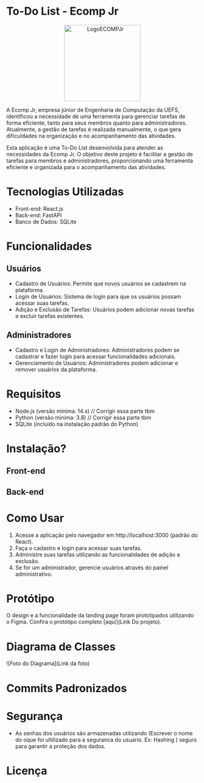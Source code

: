 # To-Do List - Ecomp Jr
<!-- Por enquanto e isso -->
<p align="center">
  <img src="https://camo.githubusercontent.com/db980c646602a9606321a9c0e27177897567980838481e8a94d709d7fdc4d8cf/68747470733a2f2f696d6775722e636f6d2f38446a53576a582e706e67" alt="LogoECOMPJr" width="200"/>
</p>

A Ecomp Jr, empresa júnior de Engenharia de Computação da UEFS, identificou a necessidade de uma ferramenta para gerenciar tarefas de forma eficiente, tanto para seus membros quanto para administradores. Atualmente, a gestão de tarefas é realizada manualmente, o que gera dificuldades na organização e no acompanhamento das atividades.

Esta aplicação é uma To-Do List desenvolvida para atender as necessidades da Ecomp Jr. O objetivo deste projeto é facilitar a gestão de tarefas para membros e administradores, proporcionando uma ferramenta eficiente e organizada para o acompanhamento das atividades.

# Tecnologias Utilizadas
- Front-end: React.js
- Back-end: FastAPI
- Banco de Dados: SQLite

# Funcionalidades
 ## Usuários 
- Cadastro de Usuários: Permite que novos usuários se cadastrem na plataforma.
- Login de Usuários: Sistema de login para que os usuários possam acessar suas tarefas.
- Adição e Exclusão de Tarefas: Usuários podem adicionar novas tarefas e excluir tarefas existentes.

 ## Administradores
- Cadastro e Login de Administradores: Administradores podem se cadastrar e fazer login para acessar funcionalidades adicionais.
- Gerenciamento de Usuários: Administradores podem adicionar e remover usuários da plataforma.

# Requisitos
- Node.js (versão mínima: 14.x) // Corrigir essa parte tbm
- Python (versão mínima: 3.8) // Corrigir essa parte tbm
- SQLite (incluído na instalação padrão do Python)

# Instalação?
## Front-end
<!-- Imagens do passo a passo caso tenha -->

## Back-end
<!-- Imagens do passo a passo caso tenha -->

# Como Usar
1. Acesse a aplicação pelo navegador em http://localhost:3000 (padrão do React).
2. Faça o cadastro e login para acessar suas tarefas.
3. Administre suas tarefas utilizando as funcionalidades de adição e exclusão.
4. Se for um administrador, gerencie usuários através do painel administrativo.

# Protótipo
O design e a funcionalidade da landing page foram prototipados utilizando o Figma. Confira o protótipo completo [aqui](Link Do projeto).

# Diagrama de Classes
![Foto do Diagrama](Link da foto)
<!-- Caso tenha -->

# Commits Padronizados
<!-- Utilize a convenção de commits padronizados para garantir uma documentação clara e consistente do histórico do projeto. --> 

# Segurança
- As senhas dos usuários são armazenadas utilizando (Escrever o nome do oque foi ultilizado para a seguranca do usuario. Ex: Hashing ) seguro para garantir a proteção dos dados.

# Licença
<!-- Caso tenha ou precise -->
